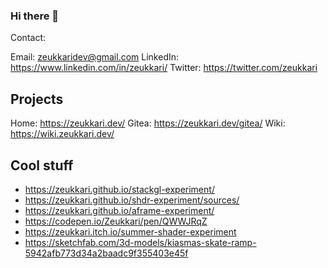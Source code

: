 ### Hi there 👋

Contact:

Email: zeukkaridev@gmail.com
LinkedIn: https://www.linkedin.com/in/zeukkari/
Twitter: https://twitter.com/zeukkari

## Projects

Home: https://zeukkari.dev/
Gitea: https://zeukkari.dev/gitea/
Wiki: https://wiki.zeukkari.dev/


## Cool stuff

- https://zeukkari.github.io/stackgl-experiment/
- https://zeukkari.github.io/shdr-experiment/sources/
- https://zeukkari.github.io/aframe-experiment/
- https://codepen.io/Zeukkari/pen/QWWJRqZ
- https://zeukkari.itch.io/summer-shader-experiment
- https://sketchfab.com/3d-models/kiasmas-skate-ramp-5942afb773d34a2baadc9f355403e45f

<!--
**Zeukkari/Zeukkari** is a ✨ _special_ ✨ repository because its `README.md` (this file) appears on your GitHub profile.

Here are some ideas to get you started:

- 🔭 I’m currently working on ...
- 🌱 I’m currently learning ...
- 👯 I’m looking to collaborate on ...
- 🤔 I’m looking for help with ...
- 💬 Ask me about ...
- 📫 How to reach me: ...
- 😄 Pronouns: ...
- ⚡ Fun fact: ...
-->
